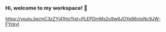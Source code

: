 ### Hi, welcome to my workspace! 👋
https://youtu.be/mC3zZYj41Ho?list=PLEPDmMs2o9w6JOYe86ntxNc9JW-FYckyl

<!--
**Ferchu14th/Ferchu14th** is a ✨ _special_ ✨ repository because its `README.md` (this file) appears on your GitHub profile.



- 🔭 I’m currently working on Lumen Technologies
- 🌱 I’m currently learning JS, Node, and others
- 👯 I’m looking to collaborate on ...
- 🤔 I’m looking for help with ...
- 💬 Ask me about ...
- 📫 How to reach me: ...
- 😄 Pronouns: ...
- ⚡ Fun fact: ...
-->
